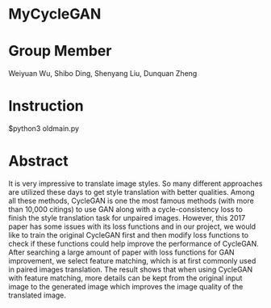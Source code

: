 # MyCycleGAN

# Group Member 
Weiyuan Wu, 
Shibo Ding, 
Shenyang Liu, 
Dunquan Zheng

# Instruction
$python3 oldmain.py

# Abstract
It is very impressive to translate image styles. So many different approaches are utilized these days to get style translation with better qualities. Among all these methods, CycleGAN is one the most famous methods (with more than 10,000 citings) to use GAN along with a cycle-consistency loss to finish the style translation task for unpaired images.  However, this 2017 paper has some issues with its loss functions and in our project, we would like to train the original CycleGAN first and then modify loss functions to check if these functions could help improve the performance of CycleGAN. After searching a large amount of paper with loss functions for GAN improvement, we select feature matching, which is at first commonly used in paired images translation. The result shows that when using CycleGAN with feature matching,  more details can be kept from the original input image to the generated image which improves the image quality of the translated image. 
